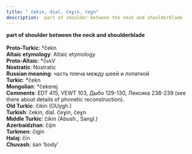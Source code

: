 ```yaml
---
title: " čekin, dial. čeɣin, čeɣn"
description:  part of shoulder between the neck and shoulderblade
---
```

<strong> part of shoulder between the neck and shoulderblade</strong><br><br>
<strong>Proto-Turkic</strong>:  *čekn<br>
<strong>Altaic etymology</strong>:  Altaic etymology<br>
<strong> Proto-Altaic</strong>:  *č`ek`V<br>
<strong>Nostratic</strong>:  Nostratic<br>
<strong>Russian meaning</strong>:  часть плеча между шеей и лопаткой<br>
<strong>Turkic</strong>:  *čekn<br>
<strong>Mongolian</strong>:  *čekerej<br>
<strong>Comments</strong>:  EDT 415, VEWT 103, Дыбо 129-130, Лексика 238-239 (see there about details of phonetic reconstruction).<br>
<strong>Old Turkic</strong>:  čikin (OUygh.)<br>
<strong>Turkish</strong>:  čekin, dial. čeɣin, čeɣn<br>
<strong>Middle Turkic</strong>:  čikin (Abush., Sangl.)<br>
<strong>Azerbaidzhan</strong>:  čijin<br>
<strong>Turkmen</strong>:  čigin<br>
<strong>Halaj</strong>:  čīn<br>
<strong>Chuvash</strong>:  śan 'body'<br>


